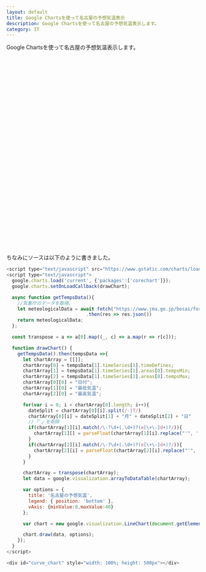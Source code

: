 ```yaml
---
layout: default
title: Google Chartsを使って名古屋の予想気温表示
description: Google Chartsを使って名古屋の予想気温表示します。
category: IT
---
```


Google Chartsを使って名古屋の予想気温表示します。

<script type="text/javascript" src="https://www.gstatic.com/charts/loader.js"></script>
<script type="text/javascript">
  google.charts.load('current', {'packages':['corechart']});
  google.charts.setOnLoadCallback(drawChart);

  async function getTempsData(){
    //気象庁のデータを取得。
    let meteologicalData = await fetch("https://www.jma.go.jp/bosai/forecast/data/forecast/230000.json")
                             .then(res => res.json())
    return meteologicalData;
  };

  const transpose = a => a[0].map((_, c) => a.map(r => r[c]));

  function drawChart() {
    getTempsData().then(tempsData =>{
      let chartArray = [[]];
      chartArray[0] = tempsData[1].timeSeries[1].timeDefines;
      chartArray[1] = tempsData[1].timeSeries[1].areas[0].tempsMin;
      chartArray[2] = tempsData[1].timeSeries[1].areas[0].tempsMax;
      chartArray[0][0] = "日付";
      chartArray[1][0] = "最低気温";
      chartArray[2][0] = "最高気温";

      for(var i = 0; i < chartArray[0].length; i++){
        dateSplit = chartArray[0][i].split(/-|T/)
        chartArray[0][i] = dateSplit[1] + "月" + dateSplit[2] + "日"
        //「'」を削除
        if(chartArray[1][i].match(/\-?\d+(.\d+)?(e[\+\-]d+)?/)){
          chartArray[1][i] = parseFloat(chartArray[1][i].replace("'", ''));
        }
        if(chartArray[2][i].match(/\-?\d+(.\d+)?(e[\+\-]d+)?/)){
          chartArray[2][i] = parseFloat(chartArray[2][i].replace("'", ''));
        }
      }

      chartArray = transpose(chartArray);
      let data = google.visualization.arrayToDataTable(chartArray);

      var options = {
        title: '名古屋の予想気温',
        legend: { position: 'bottom' },
        vAxis: {minValue:0,maxValue:40}
      };

      var chart = new google.visualization.LineChart(document.getElementById('curve_chart'));

      chart.draw(data, options);
    });
  }
</script>

<div id="curve_chart" style="width: 100%; height: 500px"></div>

ちなみにソースは以下のように書きました。  
```JavaScript
<script type="text/javascript" src="https://www.gstatic.com/charts/loader.js"></script>
<script type="text/javascript">
  google.charts.load('current', {'packages':['corechart']});
  google.charts.setOnLoadCallback(drawChart);

  async function getTempsData(){
    //気象庁のデータを取得。
    let meteologicalData = await fetch("https://www.jma.go.jp/bosai/forecast/data/forecast/230000.json")
                             .then(res => res.json())
    return meteologicalData;
  };

  const transpose = a => a[0].map((_, c) => a.map(r => r[c]));

  function drawChart() {
    getTempsData().then(tempsData =>{
      let chartArray = [[]];
      chartArray[0] = tempsData[1].timeSeries[1].timeDefines;
      chartArray[1] = tempsData[1].timeSeries[1].areas[0].tempsMin;
      chartArray[2] = tempsData[1].timeSeries[1].areas[0].tempsMax;
      chartArray[0][0] = "日付";
      chartArray[1][0] = "最低気温";
      chartArray[2][0] = "最高気温";

      for(var i = 0; i < chartArray[0].length; i++){
        dateSplit = chartArray[0][i].split(/-|T/)
        chartArray[0][i] = dateSplit[1] + "月" + dateSplit[2] + "日"
        //「'」を削除
        if(chartArray[1][i].match(/\-?\d+(.\d+)?(e[\+\-]d+)?/)){
          chartArray[1][] = parseFloat(chartArray[1][i].replace("'", ''));
        }
        if(chartArray[2][i].match(/\-?\d+(.\d+)?(e[\+\-]d+)?/)){
          chartArray[2][i] = parseFloat(chartArray[2][i].replace("'", ''));
        }
      }

      chartArray = transpose(chartArray);
      let data = google.visualization.arrayToDataTable(chartArray);

      var options = {
        title: '名古屋の予想気温',
        legend: { position: 'bottom' },
        vAxis: {minValue:0,maxValue:40}
      };

      var chart = new google.visualization.LineChart(document.getElementById('curve_chart'));

      chart.draw(data, options);
    });
  }
</script>

<div id="curve_chart" style="width: 100%; height: 500px"></div>
```
